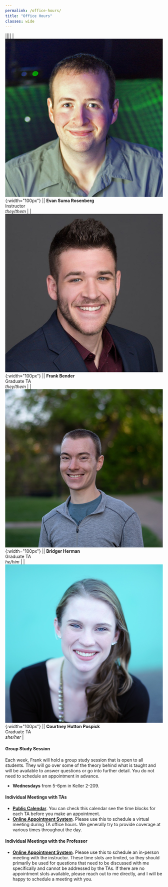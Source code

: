 ```yaml
---
permalink: /office-hours/
title: "Office Hours"
classes: wide
---
```


||||
| ![](/images/evan.jpg){:width="100px"} || **Evan Suma Rosenberg** <br> Instructor <br> *they/them* |
| ![](/images/frank.jpg){:width="100px"} || **Frank Bender** <br> Graduate TA <br> *they/them* |
| ![](/images/bridger.jpg){:width="100px"} || **Bridger Herman** <br> Graduate TA <br> *he/him* |
| ![](/images/courtney.jpg){:width="100px"} || **Courtney Hutton Pospick** <br> Graduate TA <br> *she/her* |

#### Group Study Session

Each week, Frank will hold a group study session that is open to all students. They will go over some of the theory behind what is taught and will be available to answer questions or go into further detail.  You do not need to schedule an appointment in advance.
- **Wednesdays** from 5-6pm in Keller 2-209.


#### Individual Meetings with TAs

- [**Public Calendar**](https://calendar.google.com/calendar/u/0?cid=Y19wb2Z1djljc2dwZDU0YW1iaWxvcmNoNXU5Z0Bncm91cC5jYWxlbmRhci5nb29nbGUuY29t). You can check this calendar see the time blocks for each TA before you make an appointment.
- [**Online Appointment System**](https://csci4611.youcanbook.me).  Please use this to schedule a virtual meeting during TA office hours.  We generally try to provide coverage at various times throughout the day.

#### Individual Meetings with the Professor

- [**Online Appointment System**](https://calendar.google.com/calendar/u/0/appointments/schedules/AcZssZ3vkTWj_UelImht1kmzKO_wPMA2fjFl3nEqH0oz-rEgINDbX5XmDQSShCmw-TCwuJ5ktfk9iNY1).  Please use this to schedule an in-person meeting with the instructor.  These time slots are limited, so they should primarily be used for questions that need to be discussed with me specifically and cannot be addressed by the TAs.  If there are no appointment slots available, please reach out to me directly, and I will be happy to schedule a meeting with you.